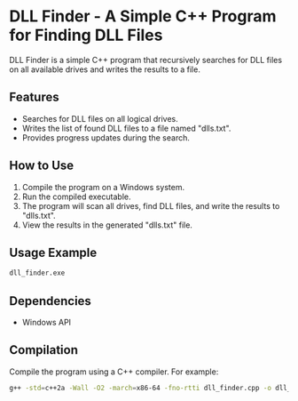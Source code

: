 # DLL Finder - A Simple C++ Program for Finding DLL Files

DLL Finder is a simple C++ program that recursively searches for DLL files on all available drives and writes the results to a file.

## Features

- Searches for DLL files on all logical drives.
- Writes the list of found DLL files to a file named "dlls.txt".
- Provides progress updates during the search.

## How to Use

1. Compile the program on a Windows system.
2. Run the compiled executable.
3. The program will scan all drives, find DLL files, and write the results to "dlls.txt".
4. View the results in the generated "dlls.txt" file.

## Usage Example

```bash
dll_finder.exe
```

## Dependencies

* Windows API

## Compilation

Compile the program using a C++ compiler. For example:

```bash
g++ -std=c++2a -Wall -O2 -march=x86-64 -fno-rtti dll_finder.cpp -o dll_finder.exe -s -static
```
